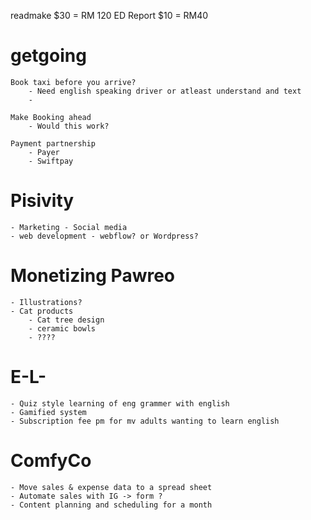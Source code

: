 readmake $30 = RM 120
ED Report $10 = RM40

# getgoing

	Book taxi before you arrive?
		- Need english speaking driver or atleast understand and text
		- 
		
	Make Booking ahead
		- Would this work?

	Payment partnership
		- Payer
		- Swiftpay
	
# Pisivity
	- Marketing - Social media
	- web development - webflow? or Wordpress?

	
# Monetizing Pawreo
	- Illustrations?
	- Cat products
		- Cat tree design
		- ceramic bowls
		- ????
		
# E-L-
	- Quiz style learning of eng grammer with english
	- Gamified system
	- Subscription fee pm for mv adults wanting to learn english
	
# ComfyCo
	- Move sales & expense data to a spread sheet
	- Automate sales with IG -> form ?
	- Content planning and scheduling for a month
